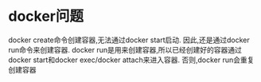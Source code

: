 # docker问题
docker create命令创建容器,无法通过docker start启动.
因此,还是通过docker run命令来创建容器.
docker run是用来创建容器,所以已经创建好的容器通过docker start和docker exec/docker attach来进入容器.
否则,docker run会重复创建容器
